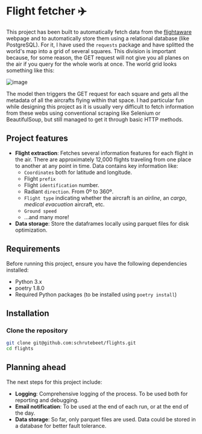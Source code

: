 # Flight fetcher :airplane:
This project has been built to automatically fetch data from the [flightaware](https://www.flightaware.com/live/) webpage and to automatically store them using a relational database (like PostgreSQL). 
For it, I have used the `requests` package and have splitted the world's map into a grid of several squares.
This division is important because, for some reason, the GET request will not give you all planes on the air if you query for the whole worls at once.
The world grid looks something like this:

![image](https://github.com/user-attachments/assets/759cdedc-9b1e-4f62-88fb-bae7a942c5c0)

The model then triggers the GET request for each square and gets all the metadata of all the aircrafts flying within that space.
I had particular fun while designing this project as it is usually very difficult to fetch information from these webs using conventional scraping like Selenium or BeautifulSoup, but still managed to get it through basic HTTP methods. 

## Project features

- **Flight extraction**: Fetches several information features for each flight in the air. There are approximately 12,000 flights traveling from one place to another at any point in time. Data contains key information like:
    - `Coordinates` both for latitude and longitude.
    - Flight `prefix`
    - Flight `identification` number.
    - Radiant `direction`. From 0º to 360º.
    - `Flight type` indicating whether the aircraft is an _airline_, an _cargo_, _medical evacuation_ aircraft, etc.
    - `Ground speed`
    - ...and many more!
- **Data storage**: Store the dataframes locally using parquet files for disk optimization.

## Requirements

Before running this project, ensure you have the following dependencies installed:

- Python 3.x
- poetry 1.8.0
- Required Python packages (to be installed using `poetry install`)

## Installation

### Clone the repository

```bash
git clone git@github.com:schrutebeet/flights.git
cd flights
```


## Planning ahead
The next steps for this project include:

- **Logging**: Comprehensive logging of the process. To be used both for reporting and debugging.
- **Email notification**: To be used at the end of each run, or at the end of the day.
- **Data storage**: So far, only parquet files are used. Data could be stored in a database for better fault tolerance.
